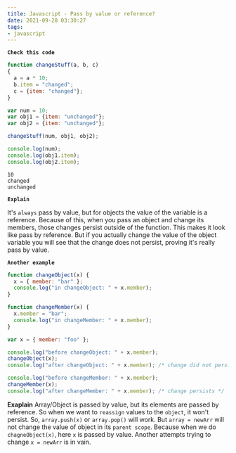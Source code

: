 ```yaml
---
title: Javascript - Pass by value or reference?
date: 2021-09-28 03:30:27
tags:
- javascript
---
```


**`Check this code`**
```javascript
function changeStuff(a, b, c)
{
  a = a * 10;
  b.item = "changed";
  c = {item: "changed"};
}

var num = 10;
var obj1 = {item: "unchanged"};
var obj2 = {item: "unchanged"};

changeStuff(num, obj1, obj2);

console.log(num);
console.log(obj1.item);
console.log(obj2.item);
```
```
10
changed
unchanged
```

**`Explain`**

It's `always` pass by value, but for objects the value of the variable is a reference. Because of this, when you pass an object and change its members, those changes persist outside of the function. This makes it look like pass by reference. But if you actually change the value of the object variable you will see that the change does not persist, proving it's really pass by value.

**`Another example`**
```javascript
function changeObject(x) {
  x = { member: "bar" };
  console.log("in changeObject: " + x.member);
}

function changeMember(x) {
  x.member = "bar";
  console.log("in changeMember: " + x.member);
}

var x = { member: "foo" };

console.log("before changeObject: " + x.member);
changeObject(x);
console.log("after changeObject: " + x.member); /* change did not persist */

console.log("before changeMember: " + x.member);
changeMember(x);
console.log("after changeMember: " + x.member); /* change persists */
```

**Exaplain**
Array/Object is passed by value, but its elements are passed by reference. So when we want to `reassign` values to the `object`, it won't persist. So, `array.push(x)` or `array.pop()` will work. But `array = newArr` will not change the value of object in its `parent scope`. Because when we do `chagneObject(x)`, here `x` is passed by value. Another attempts trying to change `x = newArr` is in vain.